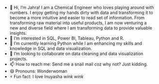 - 👋 Hi, I’m Jahra! I am a Chemical Engineer who loves playing around with numbers. I enjoy getting my hands dirty with data and transforming it to become a more intuitive and easier to read set of information. From transforming raw material into useful products, I am now venturing a new and diverse field where I am transforming data to provide valuable insights.
- 👀 I’m interested in SQL, Power BI, Tableau, Python and R.
- 🌱 I’m currently learning Python while I am enhancing my skills and knowledge in SQL and data visualization.
- 💞️ I’m looking to collaborate on data cleaning and data visualization projects.
- 📫 How to reach me: Send me a snail mail coz why not? Just kidding.
- 😄 Pronouns: Wonderwoman
- ⚡ Fun fact: I love Inuyasha *wink wink*

<!---
Khlayy/Khlayy is a ✨ special ✨ repository because its `README.md` (this file) appears on your GitHub profile.
You can click the Preview link to take a look at your changes.
--->

